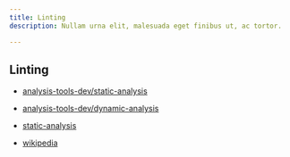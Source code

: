 ```yaml
---
title: Linting
description: Nullam urna elit, malesuada eget finibus ut, ac tortor.

---
```


## Linting

* [analysis-tools-dev/static-analysis](https://github.com/analysis-tools-dev/static-analysis)

* [analysis-tools-dev/dynamic-analysis](https://github.com/analysis-tools-dev/dynamic-analysis)

* [static-analysis](https://github.com/analysis-tools-dev/static-analysis)

* [wikipedia](https://en.wikipedia.org/wiki/List_of_tools_for_static_code_analysis)
